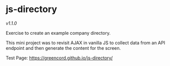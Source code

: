 # js-directory

_v1.1.0_

Exercise to create an example company directory.

This mini project was to revisit AJAX in vanilla JS to collect data from an API endpoint and then generate the content for the screen.

Test Page: https://greencord.github.io/js-directory/
